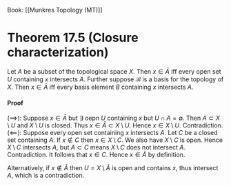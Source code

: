 Book: [[Munkres Topology (MT)]]
# Theorem 17.5 (Closure characterization)
Let $A$ be a subset of the topological space $X$.
Then $x\in \bar{A}$ iff every open set $U$ containing $x$ intersects $A$.
Further suppose $\mathscr{B}$ is a basis for the topology of $X$.
Then $x\in \bar{A}$ iff every basis element $B$ containing $x$ intersects $A$.
#### Proof
$(\implies):$ Suppose $x\in \bar{A}$ but $\exists$ oepn $U$ containing $x$ but $U\cap A=\emptyset$.
Then $A\subset X\setminus U$ and $X\setminus U$ is closed.
Thus $x\in \bar{A}\subset X\setminus U$.
Hence $x\in X\setminus U$. Contradiction.
$(\impliedby):$ Suppose every open set containing $x$ intersects $A$.
Let $C$ be a closed set containing $A$.
If $x\notin C$ then $x\in X\setminus C$. We also have $X \setminus C$ is open.
Hence $X\setminus C$ intersects $A$, but $A\subset C$ means $X \setminus C$ does not intersect $A$.
Contradiction.
It follows that $x\in C$.
Hence $x\in \bar{A}$ by definition.

Alternatively, if $x\notin \bar{A}$ then $U=X\setminus \bar{A}$ is open and contains $x$, thus intersect $A$, which is a contradiction.
